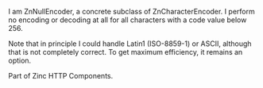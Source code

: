 I am ZnNullEncoder, a concrete subclass of ZnCharacterEncoder.
I perform no encoding or decoding at all for all characters with a code value below 256.

Note that in principle I could handle Latin1 (ISO-8859-1) or ASCII, although that is not completely correct. To get maximum efficiency, it remains an option.
	
Part of Zinc HTTP Components.